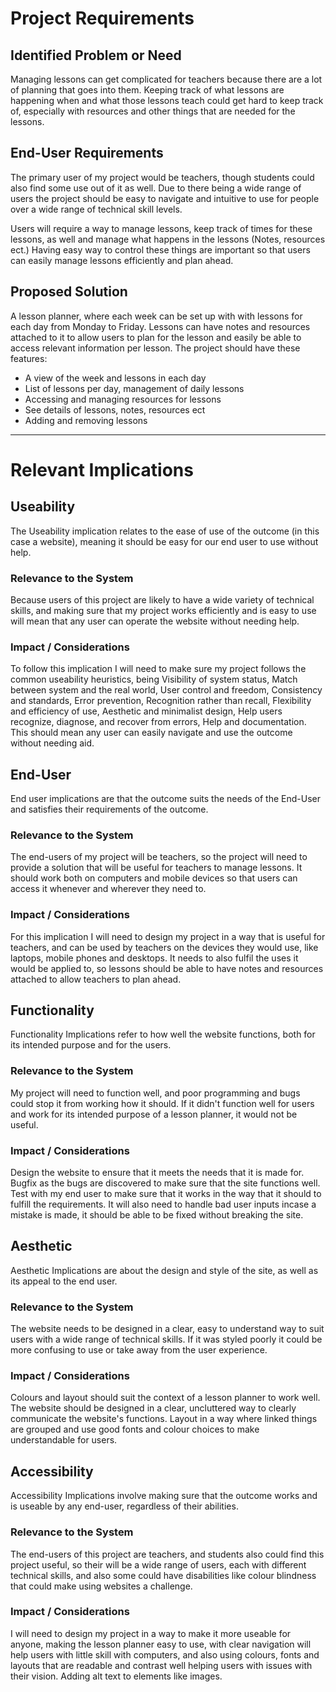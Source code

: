 # Project Requirements

## Identified Problem or Need

Managing lessons can get complicated for teachers because there are a lot of planning that goes into them. Keeping track of what lessons are happening when and what those lessons teach could get hard to keep track of, especially with resources and other things that are needed for the lessons.


## End-User Requirements

The primary user of my project would be teachers, though students could also find some use out of it as well. Due to there being a wide range of users the project should be easy to navigate and intuitive to use for people over a wide range of technical skill levels.

Users will require a way to manage lessons, keep track of times for these lessons, as well and manage what happens in the lessons (Notes, resources ect.)
Having easy way to control these things are important so that users can easily manage lessons efficiently and plan ahead.


## Proposed Solution

A lesson planner, where each week can be set up with with lessons for each day from Monday to Friday. Lessons can have notes and resources attached to it to allow users to plan for the lesson and easily be able to access relevant information per lesson. The project should have these features:

- A view of the week and lessons in each day
- List of lessons per day, management of daily lessons
- Accessing and managing resources for lessons
- See details of lessons, notes, resources ect
- Adding and removing lessons


---

# Relevant Implications

## Useability

The Useability implication relates to the ease of use of the outcome (in this case a website), meaning it should be easy for our end user to use without help.

### Relevance to the System

Because users of this project are likely to have a wide variety of technical skills, and making sure that my project works efficiently and is easy to use will mean that any user can operate the website without needing help.

### Impact / Considerations

To follow this implication I will need to make sure my project follows the common useability heuristics, being Visibility of system status, Match between system and the real world, User control and freedom, Consistency and standards, Error prevention, Recognition rather than recall, Flexibility and efficiency of use, Aesthetic and minimalist design, Help users recognize, diagnose, and recover from errors, Help and documentation. This should mean any user can easily navigate and use the outcome without needing aid.



## End-User

End user implications are that the outcome suits the needs of the End-User and satisfies their requirements of the outcome.

### Relevance to the System

The end-users of my project will be teachers, so the project will need to provide a solution that will be useful for teachers to manage lessons. It should work both on computers and mobile devices so that users can access it whenever and wherever they need to.

### Impact / Considerations

For this implication I will need to design my project in a way that is useful for teachers, and can be used by teachers on the devices they would use, like laptops, mobile phones and desktops. It needs to also fulfil the uses it would be applied to, so lessons should be able to have notes and resources attached to allow teachers to plan ahead.



## Functionality

Functionality Implications refer to how well the website functions, both for its intended purpose and for the users. 

### Relevance to the System

My project will need to function well, and poor programming and bugs could stop it from working how it should. If it didn't function well for users and work for its intended purpose of a lesson planner, it would not be useful. 

### Impact / Considerations

Design the website to ensure that it meets the needs that it is made for. Bugfix as the bugs are discovered to make sure that the site functions well. Test with my end user to make sure that it works in the way that it should to fulfill the requirements. It will also need to handle bad user inputs incase a mistake is made, it should be able to be fixed without breaking the site.



## Aesthetic

Aesthetic Implications are about the design and style of the site, as well as its appeal to the end user.

### Relevance to the System

The website needs to be designed in a clear, easy to understand way to suit users with a wide range of technical skills. If it was styled poorly it could be more confusing to use or take away from the user experience.

### Impact / Considerations

Colours and layout should suit the context of a lesson planner to work well. The website should be designed in a clear, uncluttered way to clearly communicate the website's functions. Layout in a way where linked things are grouped and use good fonts and colour choices to make understandable for users.



## Accessibility

Accessibility Implications involve making sure that the outcome works and is useable by any end-user, regardless of their abilities.

### Relevance to the System

The end-users of this project are teachers, and students also could find this project useful, so their will be a wide range of users, each with different technical skills, and also some could have disabilities like colour blindness that could make using websites a challenge.

### Impact / Considerations

I will need to design my project in a way to make it more useable for anyone, making the lesson planner easy to use, with clear navigation will help users with little skill with computers, and also using colours, fonts and layouts that are readable and contrast well helping users with issues with their vision. Adding alt text to elements like images.


